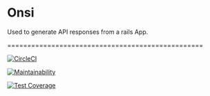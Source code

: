 # Onsi

Used to generate API responses from a rails App.

=================================================

[![CircleCI](https://circleci.com/gh/skylarsch/onsi.svg?style=svg)](https://circleci.com/gh/skylarsch/onsi)

[![Maintainability](https://api.codeclimate.com/v1/badges/c3ee44371f7565f2709c/maintainability)](https://codeclimate.com/github/skylarsch/onsi/maintainability)

[![Test Coverage](https://api.codeclimate.com/v1/badges/c3ee44371f7565f2709c/test_coverage)](https://codeclimate.com/github/skylarsch/onsi/test_coverage)

